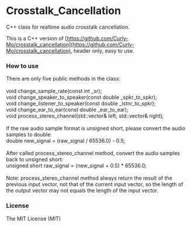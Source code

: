 # Crosstalk_Cancellation
C++ class for realtime audio crosstalk cancellation.

This is a C++ version of [https://github.com/Curly-Mo/crosstalk_cancellation](https://github.com/Curly-Mo/crosstalk_cancellation), header only, easy to use.

### How to use
There are only five public methods in the class:<br/>
<br/>
void change_sample_rate(const int _sr);<br/>
void change_speaker_to_speaker(const double _spkr_to_spkr);<br/>
void change_listener_to_speaker(const double _lstnr_to_spkr);<br/>
void change_ear_to_ear(const double _ear_to_ear);<br/>
void process_stereo_channel(std::vector<double>& left, std::vector<double>& right);<br/>
<br/>
If the raw audio sample format is unsigned short, please convert the audio samples to double:<br/>
double new_signal = (raw_signal / 65536.0) - 0.5;<br/>
<br/>
After called process_stereo_channel method, convert the audio samples back to unsigned short:<br/>
unsigned short raw_signal = (new_signal + 0.5) * 65536.0;<br/>
<br/>
Note: process_stereo_channel method always return the result of the previous input vector, not that of the current input vector, so the length of the output vector may not equals the length of the input vector.

### License
The MIT License (MIT)
